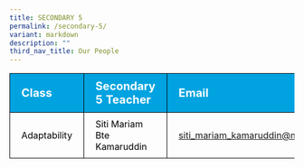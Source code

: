 ```yaml
---
title: SECONDARY 5
permalink: /secondary-5/
variant: markdown
description: ""
third_nav_title: Our People
---
```

<table>
<tbody>
			<tr style="background-color: #00A3E0">
					<th style="color: #FFFFFF; font-size: 20px; border: 1px solid black;padding: 10px 20px; text-align: left;">Class</th>
					<th style="color: #FFFFFF; font-size: 20px; border: 1px solid black;padding: 10px 20px; text-align: left;">Secondary 5 Teacher</th>
          <th style="color: #FFFFFF; font-size: 20px; border: 1px solid black;padding: 10px 20px; text-align: left;">Email</th>
			</tr>
			<tr>
					<td style="color: black; font-size: 16px; vertical-align: middle; border: 1px solid black;padding: 10px 20px;" rowspan="2">Adaptability</td>
					<td style="color: black; font-size: 16px; border: 1px solid black;padding: 10px 20px;">Siti Mariam Bte Kamaruddin</td>
          <td style="font-size: 16px; border: 1px solid black;padding: 10px 20px;"><a href="mailto:siti_mariam_kamaruddin@moe.edu.sg">siti_mariam_kamaruddin@moe.edu.sg</a></td>
			</tr>
</tbody>
</table>